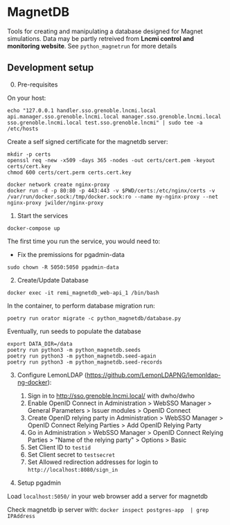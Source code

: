 # MagnetDB

Tools for creating and manipulating a database designed for Magnet simulations.
Data may be partly retreived from **Lncmi control and monitoring website**.
See `python_magnetrun` for more details

## Development setup

0. Pre-requisites

On your host:
```shell
echo "127.0.0.1 handler.sso.grenoble.lncmi.local api.manager.sso.grenoble.lncmi.local manager.sso.grenoble.lncmi.local sso.grenoble.lncmi.local test.sso.grenoble.lncmi" | sudo tee -a /etc/hosts
```

Create a self signed certificate for the magnetdb server:
   
```shell
mkdir -p certs
openssl req -new -x509 -days 365 -nodes -out certs/cert.pem -keyout certs/cert.key
chmod 600 certs/cert.perm certs.cert.key
```

```shell
docker network create nginx-proxy
docker run -d -p 80:80 -p 443:443 -v $PWD/certs:/etc/nginx/certs -v /var/run/docker.sock:/tmp/docker.sock:ro --name my-nginx-proxy --net nginx-proxy jwilder/nginx-proxy
```

1. Start the services

```shell
docker-compose up
```

The first time you run the service, you would need to:

* Fix the premissions for pgadmin-data

```shell
sudo chown -R 5050:5050 pgadmin-data
```

2. Create/Update Database

```shell
docker exec -it remi_magnetdb_web-api_1 /bin/bash
```

In the container, to perform database migration run:

```shell
poetry run orator migrate -c python_magnetdb/database.py
```

Eventually, run seeds to populate the database

```shell
export DATA_DIR=/data
poetry run python3 -m python_magnetdb.seeds
poetry run python3 -m python_magnetdb.seed-again
poetry run python3 -m python_magnetdb.seed-records
```
    
3. Configure LemonLDAP (https://github.com/LemonLDAPNG/lemonldap-ng-docker):
   1. Sign in to http://sso.grenoble.lncmi.local/ with dwho/dwho
   2. Enable OpenID Connect in Administration > WebSSO Manager > General Parameters > Issuer modules > OpenID Connect
   3. Create OpenID relying party in Administration > WebSSO Manager > OpenID Connect Relying Parties > Add OpenID Relying Party
   4. Go in Administration > WebSSO Manager > OpenID Connect Relying Parties > "Name of the relying party" > Options > Basic
   5. Set Client ID to `testid`
   6. Set Client secret to `testsecret`
   7. Set Allowed redirection addresses for login to `http://localhost:8080/sign_in`

4. Setup pgadmin

Load `localhost:5050/` in your web browser
add a server for magnetdb
   
Check magnetdb ip server with: `docker inspect postgres-app  | grep IPAddress`


